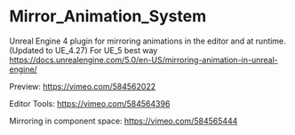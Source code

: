 # Mirror_Animation_System
Unreal Engine 4 plugin for mirroring animations in the editor and at runtime.
(Updated to UE_4.27)
For UE_5 best way https://docs.unrealengine.com/5.0/en-US/mirroring-animation-in-unreal-engine/

Preview: https://vimeo.com/584562022

Editor Tools: https://vimeo.com/584564396

Mirroring in component space: https://vimeo.com/584565444
